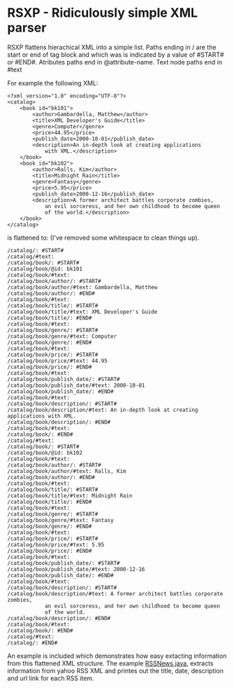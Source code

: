 # RSXP - Ridiculously simple XML parser

RSXP flattens hierachical XML into a simple list. Paths ending in / are the start or end of tag block and which was is indicated by a value of #START# or #END#. Atributes paths end in @attribute-name. Text node paths end in #text

For example the following XML:

    <?xml version="1.0" encoding="UTF-8"?>
    <catalog>
        <book id="bk101">
            <author>Gambardella, Matthew</author>
            <title>XML Developer's Guide</title>
            <genre>Computer</genre>
            <price>44.95</price>
            <publish_date>2000-10-01</publish_date>
            <description>An in-depth look at creating applications 
                with XML.</description>
        </book>
        <book id="bk102">
            <author>Ralls, Kim</author>
            <title>Midnight Rain</title>
            <genre>Fantasy</genre>
            <price>5.95</price>
            <publish_date>2000-12-16</publish_date>
            <description>A former architect battles corporate zombies, 
                an evil sorceress, and her own childhood to become queen 
                of the world.</description>
        </book>
    </catalog>

is flattened to:  (I've removed some whitespace to clean things up).

    /catalog/: #START#
    /catalog/#text: 
    /catalog/book/: #START#
    /catalog/book/@id: bk101
    /catalog/book/#text: 
    /catalog/book/author/: #START#
    /catalog/book/author/#text: Gambardella, Matthew
    /catalog/book/author/: #END#
    /catalog/book/#text: 
    /catalog/book/title/: #START#
    /catalog/book/title/#text: XML Developer's Guide
    /catalog/book/title/: #END#
    /catalog/book/#text: 
    /catalog/book/genre/: #START#
    /catalog/book/genre/#text: Computer
    /catalog/book/genre/: #END#
    /catalog/book/#text: 
    /catalog/book/price/: #START#
    /catalog/book/price/#text: 44.95
    /catalog/book/price/: #END#
    /catalog/book/#text: 
    /catalog/book/publish_date/: #START#
    /catalog/book/publish_date/#text: 2000-10-01
    /catalog/book/publish_date/: #END#
    /catalog/book/#text: 
    /catalog/book/description/: #START#
    /catalog/book/description/#text: An in-depth look at creating applications with XML.
    /catalog/book/description/: #END#
    /catalog/book/#text: 
    /catalog/book/: #END#
    /catalog/#text: 
    /catalog/book/: #START#
    /catalog/book/@id: bk102
    /catalog/book/#text: 
    /catalog/book/author/: #START#
    /catalog/book/author/#text: Ralls, Kim
    /catalog/book/author/: #END#
    /catalog/book/#text: 
    /catalog/book/title/: #START#
    /catalog/book/title/#text: Midnight Rain
    /catalog/book/title/: #END#
    /catalog/book/#text: 
    /catalog/book/genre/: #START#
    /catalog/book/genre/#text: Fantasy
    /catalog/book/genre/: #END#
    /catalog/book/#text: 
    /catalog/book/price/: #START#
    /catalog/book/price/#text: 5.95
    /catalog/book/price/: #END#
    /catalog/book/#text: 
    /catalog/book/publish_date/: #START#
    /catalog/book/publish_date/#text: 2000-12-16
    /catalog/book/publish_date/: #END#
    /catalog/book/#text: 
    /catalog/book/description/: #START#
    /catalog/book/description/#text: A former architect battles corporate zombies, 
                an evil sorceress, and her own childhood to become queen 
                of the world.
    /catalog/book/description/: #END#
    /catalog/book/#text:     
    /catalog/book/: #END#
    /catalog/#text: 
    /catalog/: #END#

An example is included which demonstrates how easy extacting information from this flattened XML structure. The example [RSSNews.java](src/ian/xml/RSSNews.java), extracts information from yahoo RSS XML and printes out the title, date, description and url link for each RSS item.
